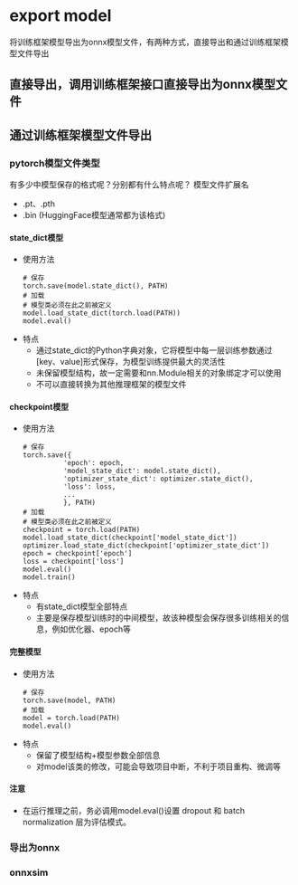 
# export model
将训练框架模型导出为onnx模型文件，有两种方式，直接导出和通过训练框架模型文件导出

## 直接导出，调用训练框架接口直接导出为onnx模型文件

## 通过训练框架模型文件导出
### pytorch模型文件类型
有多少中模型保存的格式呢？分别都有什么特点呢？
模型文件扩展名
+ .pt、.pth
+ .bin (HuggingFace模型通常都为该格式)

#### state_dict模型
+ 使用方法
  ```
  # 保存
  torch.save(model.state_dict(), PATH)
  # 加载
  # 模型类必须在此之前被定义
  model.load_state_dict(torch.load(PATH))
  model.eval()
  ```
+ 特点
  + 通过state_dict的Python字典对象，它将模型中每一层训练参数通过[key、value]形式保存，为模型训练提供最大的灵活性
  + 未保留模型结构，故一定需要和nn.Module相关的对象绑定才可以使用
  + 不可以直接转换为其他推理框架的模型文件

#### checkpoint模型 
+ 使用方法
  ```
  # 保存
  torch.save({
            'epoch': epoch,
            'model_state_dict': model.state_dict(),
            'optimizer_state_dict': optimizer.state_dict(),
            'loss': loss,
            ...
            }, PATH)
  # 加载
  # 模型类必须在此之前被定义
  checkpoint = torch.load(PATH)
  model.load_state_dict(checkpoint['model_state_dict'])
  optimizer.load_state_dict(checkpoint['optimizer_state_dict'])
  epoch = checkpoint['epoch']
  loss = checkpoint['loss']
  model.eval()
  model.train()
  ```
+ 特点
  + 有state_dict模型全部特点
  + 主要是保存模型训练时的中间模型，故该种模型会保存很多训练相关的信息，例如优化器、epoch等

#### 完整模型
+ 使用方法
  ```
  # 保存
  torch.save(model, PATH)
  # 加载
  model = torch.load(PATH)
  model.eval()
  ```
+ 特点
  + 保留了模型结构+模型参数全部信息
  + 对model该类的修改，可能会导致项目中断，不利于项目重构、微调等
  
#### 注意
+ 在运行推理之前，务必调用model.eval()设置 dropout 和 batch normalization 层为评估模式。

### 导出为onnx

### onnxsim